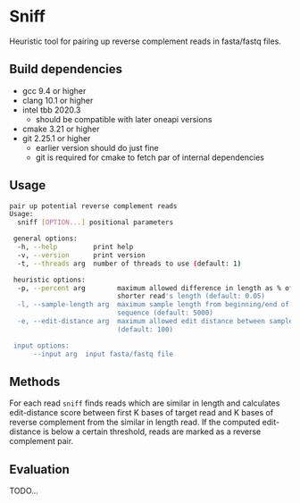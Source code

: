 # Sniff

Heuristic tool for pairing up reverse complement reads in fasta/fastq files.

## Build dependencies

- gcc 9.4 or higher
- clang 10.1 or higher
- intel tbb 2020.3
  - should be compatible with later oneapi versions
- cmake 3.21 or higher
- git 2.25.1 or higher
  - earlier version should do just fine
  - git is required for cmake to fetch par of internal dependencies

## Usage

```bash
pair up potential reverse complement reads
Usage:
  sniff [OPTION...] positional parameters

 general options:
  -h, --help         print help
  -v, --version      print version
  -t, --threads arg  number of threads to use (default: 1)

 heuristic options:
  -p, --percent arg        maximum allowed difference in length as % of
                           shorter read's length (default: 0.05)
  -l, --sample-length arg  maximum sample length from beginning/end of
                           sequence (default: 5000)
  -e, --edit-distance arg  maximum allowed edit distance between samples
                           (default: 100)

 input options:
      --input arg  input fasta/fastq file
```

## Methods

For each read `sniff` finds reads which are similar in length and calculates edit-distance score between first K bases of target read and K bases of reverse complement from the similar in length read. If the computed edit-distance is below a certain threshold, reads are marked as a reverse complement pair.

## Evaluation

TODO...
